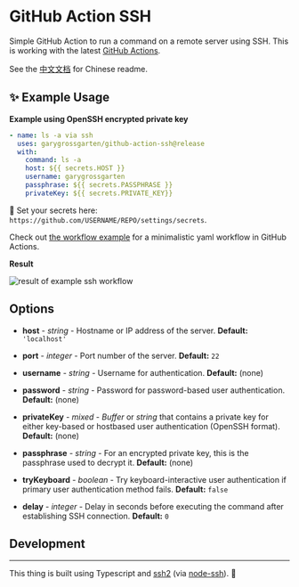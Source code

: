 # GitHub Action SSH

Simple GitHub Action to run a command on a remote server using SSH. This is working with the latest [GitHub Actions](https://github.com/features/actions).

See the [中文文档](README-zh.md) for Chinese readme.

## ✨ Example Usage

**Example using OpenSSH encrypted private key**

```yml
- name: ls -a via ssh
  uses: garygrossgarten/github-action-ssh@release
  with:
    command: ls -a
    host: ${{ secrets.HOST }}
    username: garygrossgarten
    passphrase: ${{ secrets.PASSPHRASE }}
    privateKey: ${{ secrets.PRIVATE_KEY}}
```

🔐 Set your secrets here: `https://github.com/USERNAME/REPO/settings/secrets`.

Check out [the workflow example](.github/workflows/ssh-example-workflow.yml) for a minimalistic yaml workflow in GitHub Actions.

**Result**

![result of example ssh workflow](result.png)

## Options

- **host** - _string_ - Hostname or IP address of the server. **Default:** `'localhost'`

- **port** - _integer_ - Port number of the server. **Default:** `22`

- **username** - _string_ - Username for authentication. **Default:** (none)

- **password** - _string_ - Password for password-based user authentication. **Default:** (none)

- **privateKey** - _mixed_ - _Buffer_ or _string_ that contains a private key for either key-based or hostbased user authentication (OpenSSH format). **Default:** (none)

- **passphrase** - _string_ - For an encrypted private key, this is the passphrase used to decrypt it. **Default:** (none)

- **tryKeyboard** - _boolean_ - Try keyboard-interactive user authentication if primary user authentication method fails. **Default:** `false`

- **delay** - _integer_ - Delay in seconds before executing the command after establishing SSH connection. **Default:** `0`

## Development

---

This thing is built using Typescript and
[ssh2](https://github.com/mscdex/ssh2) (via [node-ssh](https://github.com/steelbrain/node-ssh)). 🚀
